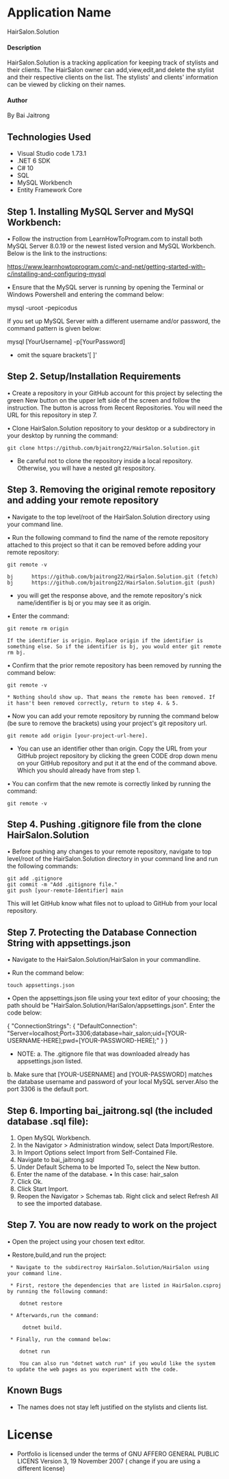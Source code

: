 # Application Name

HairSalon.Solution

#### Description

HairSalon.Solution is a tracking application for keeping track of stylists and their clients. The HairSalon owner can add,view,edit,and delete the stylist and their respective clients on the list. The stylists' and clients' information can be viewed by clicking on their names. 

#### Author

By Bai Jaitrong

## Technologies Used
  * Visual Studio code 1.73.1
  * .NET 6 SDK
  * C# 10
  * SQL
  * MySQL Workbench
  * Entity Framework Core
  
## Step 1. Installing MySQL Server and MySQl Workbench:

• Follow the instruction from LearnHowToProgram.com to install both MySQL Server 8.0.19 or the newest listed version and MySQL Workbench. Below is the link to the instructions:

https://www.learnhowtoprogram.com/c-and-net/getting-started-with-c/installing-and-configuring-mysql

• Ensure that the MySQL server is running by opening the Terminal or Windows Powershell and entering the command below:

  mysql -uroot -pepicodus 

If you set up MySQL Server with a different username and/or password, the command pattern is given below: 

mysql [YourUsername] -p[YourPassword] 

* omit the square brackets'[ ]'

## Step 2. Setup/Installation Requirements

  • Create a repository in your GitHub account for this project by selecting the green New button on the upper left side of the screen and follow the instruction. The button is across from Recent Repositories. You will need the URL for this repository in step 7.

  • Clone HairSalon.Solution repository to your desktop or a subdirectory in your desktop by running the command: 
  
    git clone https://github.com/bjaitrong22/HairSalon.Solution.git

  * Be careful not to clone the repository inside a local repository. Otherwise, you will have a nested git respository.

## Step 3. Removing the original remote repository and adding your remote repository

  • Navigate to the top level/root of the HairSalon.Solution directory using your command line.

  • Run the following command to find the name of the remote repository attached to this project so that it can be removed before adding your remote repository:

    git remote -v

    bj      https://github.com/bjaitrong22/HairSalon.Solution.git (fetch)
    bj      https://github.com/bjaitrong22/HairSalon.Solution.git (push)

  * you will get the response above, and the remote repository's nick name/identifier is bj or you may see it as origin.

 • Enter the command: 
 
    git remote rm origin 
    
    If the identifier is origin. Replace origin if the identifier is something else. So if the identifier is bj, you would enter git remote rm bj. 
      
• Confirm that the prior remote repository has been removed by running the command below:

    git remote -v  
      
    * Nothing should show up. That means the remote has been removed. If it hasn't been removed correctly, return to step 4. & 5. 
      
• Now you can add your remote repository by running the command below (be sure to remove the brackets) using your project's git repository url.  

    git remote add origin [your-project-url-here]. 
      
  * You can use an identifier other than origin. Copy the URL from your GitHub project repository by clicking the green CODE drop down menu on your GitHub repository and put it at the end of the command above. Which you should already have from step 1.
      
• You can confirm that the new remote is correctly linked by running the command: 

    git remote -v

## Step 4. Pushing .gitignore file from the clone HairSalon.Solution
    
• Before pushing any changes to your remote repository, navigate to top level/root of the HairSalon.Solution directory in your command line and run the following commands:  

    git add .gitignore 
    git commit -m "Add .gitignore file."
    git push [your-remote-Identifier] main
    
  This will let GitHub know what files not to upload to GitHub from your local repository.

## Step 7. Protecting the Database Connection String with appsettings.json

• Navigate to the HairSalon.Solution/HairSalon in your commandline.

• Run the command below:

    touch appsettings.json

• Open the appsettings.json file using your text editor of your choosing; the path should be "HairSalon.Solution/HariSalon/appsettings.json". Enter the code below:

{
    "ConnectionStrings": {
        "DefaultConnection": "Server=localhost;Port=3306;database=hair_salon;uid=[YOUR-USERNAME-HERE];pwd=[YOUR-PASSWORD-HERE];"
    }
}

* NOTE: 
a. The .gitignore file that was downloaded already has appsettings.json listed.

b. Make sure that [YOUR-USERNAME] and [YOUR-PASSWORD] matches the database username and password of your local MySQL server.Also the port 3306 is the default port.

## Step 6. Importing bai_jaitrong.sql (the included database .sql file):

  1. Open MySQL Workbench.
  2. In the Navigator > Administration window, select Data Import/Restore.
  3. In Import Options select Import from Self-Contained File.
  4. Navigate to bai_jaitrong.sql
  5. Under Default Schema to be Imported To, select the New button.
  6. Enter the name of the database.
      • In this case: hair_salon
  7. Click Ok.
  8. Click Start Import.
  9. Reopen the Navigator > Schemas tab. Right click and select Refresh All to see the imported database.

## Step 7. You are now ready to work on the project

• Open the project using your chosen text editor.
  
• Restore,build,and run the project:

     * Navigate to the subdirectroy HairSalon.Solution/HairSalon using your command line.

     * First, restore the dependencies that are listed in HairSalon.csproj by running the following command: 
     
        dotnet restore

     * Afterwards,run the command: 
         
         dotnet build. 
         
     * Finally, run the command below:

        dotnet run

        You can also run "dotnet watch run" if you would like the system to update the web pages as you experiment with the code.
    
## Known Bugs

  * The names does not stay left justified on the stylists and clients list.

# License

 * Portfolio is licensed under the terms of GNU AFFERO GENERAL PUBLIC LICENS Version 3, 19 November 2007 ( change if you are using a different license)


 